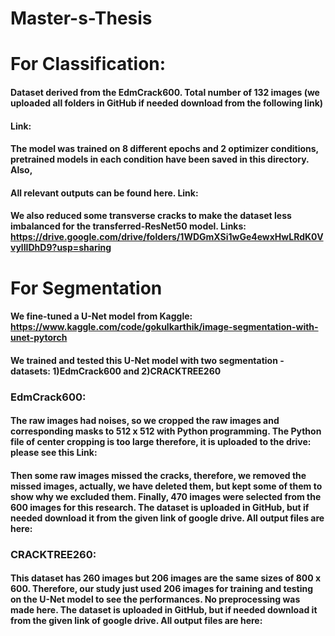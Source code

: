 # Master-s-Thesis

# For Classification: 

#### Dataset derived from the EdmCrack600. Total number of 132 images (we uploaded all folders in GitHub if needed download from the following link)
#### Link: 

#### The model was trained on 8 different epochs and 2 optimizer conditions, pretrained models in each condition have been saved in this directory. Also,
#### All relevant outputs can be found here. Link: 

#### We also reduced some transverse cracks to make the dataset less imbalanced for the transferred-ResNet50 model. Links: https://drive.google.com/drive/folders/1WDGmXSi1wGe4ewxHwLRdK0VvylIIDhD9?usp=sharing 


# For Segmentation

#### We fine-tuned a U-Net model from Kaggle: https://www.kaggle.com/code/gokulkarthik/image-segmentation-with-unet-pytorch

#### We trained and tested this U-Net model with two segmentation - datasets: 1)EdmCrack600 and 2)CRACKTREE260 

### EdmCrack600: 
#### The raw images had noises, so we cropped the raw images and corresponding masks to 512 x 512 with Python programming. The Python file of center cropping is too large therefore, it is uploaded to the drive: please see this Link:  

#### Then some raw images missed the cracks, therefore, we removed the missed images, actually, we have deleted them, but kept some of them to show why we excluded them. Finally, 470 images were selected from the 600 images for this research. The dataset is uploaded in GitHub, but if needed download it from the given link of google drive. All output files are here: 



### CRACKTREE260: 
#### This dataset has 260 images but 206 images are the same sizes of 800 x 600. Therefore, our study just used 206 images for training and testing on the U-Net model to see the performances. No preprocessing was made here.  The dataset is uploaded in GitHub, but if needed download it from the given link of google drive. All output files are here: 
